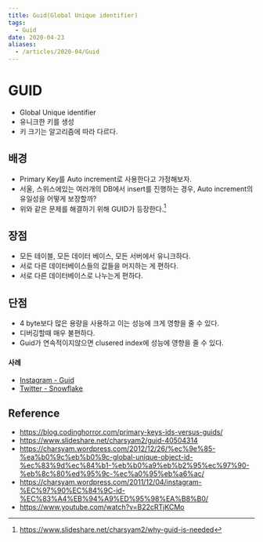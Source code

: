 ```yaml
---
title: Guid(Global Unique identifier)
tags:
  - Guid
date: 2020-04-23
aliases:
  - /articles/2020-04/Guid
---
```

# GUID
- Global Unique identifier
- 유니크한 키를 생성
- 키 크기는 알고리즘에 따라 다르다.

## 배경
- Primary Key를 Auto increment로 사용한다고 가정해보자.
- 서울, 스위스에있는 여러개의 DB에서 insert를 진행하는 경우, Auto increment의 유일성을 어떻게 보장할까?
- 위와 같은 문제를 해결하기 위해 GUID가 등장한다.[^1]

## 장점
- 모든 테이블, 모든 데이터 베이스, 모든 서버에서 유니크하다.
- 서로 다른 데이터베이스들의 값들을 머지하는 게 편하다.
- 서로 다른 데이터베이스로 나누는게 편하다.

## 단점
- 4 byte보다 많은 용량을 사용하고 이는 성능에 크게 영향을 줄 수 있다.
- 디버깅할때 매우 불편하다.
- Guid가 연속적이지않으면 clusered index에 성능에 영향을 줄 수 있다.

#### 사례
- [Instagram - Guid](https://instagram-engineering.com/sharding-ids-at-instagram-1cf5a71e5a5c)
- [Twitter - Snowflake](https://developer.twitter.com/en/docs/basics/twitter-ids)

## Reference
- <https://blog.codinghorror.com/primary-keys-ids-versus-guids/>
- <https://www.slideshare.net/charsyam2/guid-40504314>
- <https://charsyam.wordpress.com/2012/12/26/%ec%9e%85-%ea%b0%9c%eb%b0%9c-global-unique-object-id-%ec%83%9d%ec%84%b1-%eb%b0%a9%eb%b2%95%ec%97%90-%eb%8c%80%ed%95%9c-%ec%a0%95%eb%a6%ac/>
- <https://charsyam.wordpress.com/2011/12/04/instagram-%EC%97%90%EC%84%9C-id-%EC%83%A4%EB%94%A9%ED%95%98%EA%B8%B0/>
- <https://www.youtube.com/watch?v=B22cRTjKCMo>

[^1]: https://www.slideshare.net/charsyam2/why-guid-is-needed
